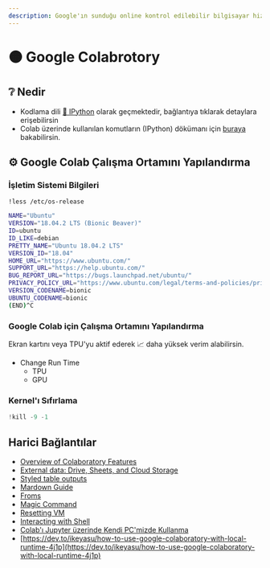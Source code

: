 ```yaml
---
description: Google'ın sunduğu online kontrol edilebilir bilgisayar hizmeti
---
```


# 🟠 Google Colabrotory

## ❔ Nedir

* Kodlama dili [🐍 IPython](https://github.com/yedhrab/YWiki/tree/169abadfd1b8862c004399268f6ca1f9f9359d61/6%20-%20Uygulama%20&%20Yazılım/Programlama%20Notları/IPython/README.md) olarak geçmektedir, bağlantıya tıklarak detaylara erişebilirsin
* Colab üzerinde kullanılan komutların \(IPython\) dökümanı için [buraya](https://ipython.readthedocs.io/en/stable/index.html) bakabilirsin.

## ⚙ Google Colab Çalışma Ortamını Yapılandırma

### İşletim Sistemi Bilgileri

```text
!less /etc/os-release
```

```bash
NAME="Ubuntu"
VERSION="18.04.2 LTS (Bionic Beaver)"
ID=ubuntu
ID_LIKE=debian
PRETTY_NAME="Ubuntu 18.04.2 LTS"
VERSION_ID="18.04"
HOME_URL="https://www.ubuntu.com/"
SUPPORT_URL="https://help.ubuntu.com/"
BUG_REPORT_URL="https://bugs.launchpad.net/ubuntu/"
PRIVACY_POLICY_URL="https://www.ubuntu.com/legal/terms-and-policies/privacy-policy"
VERSION_CODENAME=bionic
UBUNTU_CODENAME=bionic
(END)^C
```

### Google Colab için Çalışma Ortamını Yapılandırma

Ekran kartını veya TPU'yu aktif ederek 📈 daha yüksek verim alabilirsin.

* Change Run Time
  * TPU
  * GPU

### Kernel'ı Sıfırlama

```python
!kill -9 -1
```

## Harici Bağlantılar

* [Overview of Colaboratory Features](https://colab.research.google.com/notebooks/basic_features_overview.ipynb)
* [External data: Drive, Sheets, and Cloud Storage](https://colab.research.google.com/notebooks/io.ipynb)
* [Styled table outputs](https://colab.research.google.com/drive/1oXkzlM0lPbDC8saNRUnkGOjpKCTiDHvM)
* [Mardown Guide](https://colab.research.google.com/notebooks/markdown_guide.ipynb)
* [Froms](https://colab.research.google.com/notebooks/forms.ipynb)
* [Magic Command](https://ipython.readthedocs.io/en/stable/interactive/magics.html)
* [Resetting VM](https://stackoverflow.com/questions/49001921/how-to-restart-virtual-machine)
* [Interacting with Shell](http://mmcdan.github.io/posts/interacting-with-the-shell-via-jupyter-notebook/)
* [Colab'ı Jupyter üzerinde Kendi PC'mizde Kullanma](https://research.google.com/colaboratory/local-runtimes.html)
* [https://dev.to/ikeyasu/how-to-use-google-colaboratory-with-local-runtime-4j1p](https://dev.to/ikeyasu/how-to-use-google-colaboratory-with-local-runtime-4j1p)

